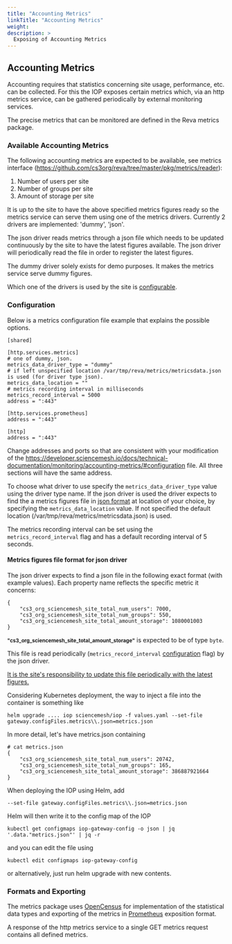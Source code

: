 ```yaml
---
title: "Accounting Metrics"
linkTitle: "Accounting Metrics"
weight: 
description: >
  Exposing of Accounting Metrics
---
```


## Accounting Metrics
Accounting requires that statistics concerning site usage, performance, etc. can be collected. For this the IOP exposes certain metrics which, via an http metrics service, can be gathered periodically by external monitoring services.

The precise metrics that can be monitored are defined in the Reva metrics package.

### Available Accounting Metrics
The following accounting metrics are expected to be available, see metrics interface (https://github.com/cs3org/reva/tree/master/pkg/metrics/reader):

1. Number of users per site
2. Number of groups per site
3. Amount of storage per site

It is up to the site to have the above specified metrics figures ready so the metrics service can serve them using one of the metrics drivers. Currently 2 drivers are implemented: 'dummy', 'json'. 

The json driver reads metrics through a json file which needs to be updated continuously by the site to have the latest figures available. The json driver will periodically read the file in order to register the latest figures.

The dummy driver solely exists for demo purposes. It makes the metrics service serve dummy figures. 

Which one of the drivers is used by the site is [configurable](#configurations). 

### Configuration
Below is a metrics configuration file example that explains the possible options.

```
[shared]

[http.services.metrics]
# one of dummy, json.
metrics_data_driver_type = "dummy"
# if left unspecified location /var/tmp/reva/metrics/metricsdata.json is used (for driver type json).
metrics_data_location = ""
# metrics recording interval in milliseconds
metrics_record_interval = 5000
address = ":443"

[http.services.prometheus]
address = ":443"

[http]
address = ":443"
```

Change addresses and ports so that are consistent with your
modification of the
https://developer.sciencemesh.io/docs/technical-documentation/monitoring/accounting-metrics/#configuration
file. All three sections will have the same address.

To choose what driver to use specify the ```metrics_data_driver_type``` value using the driver type name. If the json driver is used the driver expects to find the a metrics figures file in [json format](#metrics-figures-file-format-for-json-driver) at location of your choice, by specifying the ```metrics_data_location``` value. If not specified the default location (/var/tmp/reva/metrics/metricsdata.json) is used.

The metrics recording interval can be set using the ```metrics_record_interval``` flag and has a default recording interval of 5 seconds.

#### Metrics figures file format for json driver
The json driver expects to find a json file in the following exact format (with example values). Each property name reflects the specific metric it concerns:
```
{
    "cs3_org_sciencemesh_site_total_num_users": 7000,
    "cs3_org_sciencemesh_site_total_num_groups": 550,
    "cs3_org_sciencemesh_site_total_amount_storage": 1080001003
}
```
<small>**"cs3_org_sciencemesh_site_total_amount_storage"**</small> is expected to be of type ```byte```.

This file is read periodically (```metrics_record_interval``` [configuration](#configurations) flag) by the json driver. 

<u>It is the site's responsibility to update this file periodically with the latest figures.</u>

Considering Kubernetes deployment, the way to inject a file into the container is something like
```
helm upgrade .... iop sciencemesh/iop -f values.yaml --set-file gateway.configFiles.metrics\\.json=metrics.json
```
In more detail, let's have metrics.json containing
```
# cat metrics.json
{
    "cs3_org_sciencemesh_site_total_num_users": 20742,
    "cs3_org_sciencemesh_site_total_num_groups": 165,
    "cs3_org_sciencemesh_site_total_amount_storage": 386887921664
}
```
When deploying the IOP using Helm, add
```
--set-file gateway.configFiles.metrics\\.json=metrics.json
```
Helm will then write it to the config map of the IOP
```
kubectl get configmaps iop-gateway-config -o json | jq '.data."metrics.json"' | jq -r
```
and you can edit the file using
```
kubectl edit configmaps iop-gateway-config 
```
or alternatively, just run helm upgrade with new contents.

### Formats and Exporting
The metrics package uses [OpenCensus](https://opencensus.io/) for implementation of the statistical data types and exporting of the metrics in [Prometheus](https://prometheus.io/) exposition format. 

A response of the http metrics service to a single GET metrics request contains all defined metrics.
